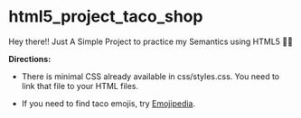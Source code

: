 # html5_project_taco_shop

<p> <em></em>Hey there!! Just A Simple Project to practice my Semantics using HTML5 🐱‍💻 </em></p>

**Directions:**

- There is minimal CSS already available in css/styles.css. You need to link that file to your HTML files. 

- If you need to find taco emojis, try [Emojipedia](https://emojipedia.org/taco/). 


